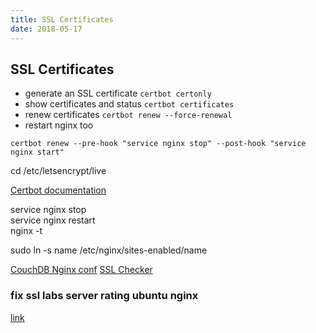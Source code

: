 ```yaml
---
title: SSL Certificates
date: 2018-05-17
---
```


## SSL Certificates


- generate an SSL certificate `certbot certonly`
- show certificates and status `certbot certificates`
- renew certificates `certbot renew --force-renewal`
- restart nginx too 


```
certbot renew --pre-hook "service nginx stop" --post-hook "service nginx start"
```


cd /etc/letsencrypt/live



[Certbot documentation](https://certbot.eff.org/docs/using.html#managing-certificates)




service nginx stop  
service nginx restart  
nginx -t 

sudo ln -s name /etc/nginx/sites-enabled/name




[CouchDB Nginx conf](https://gist.github.com/robbiet480/b1e9a2a22501b8304547)
[SSL Checker](https://www.ssllabs.com/ssltest/)

### fix ssl labs server rating ubuntu nginx
<!-- 1. sudo apt-get install --only-upgrade libssl1.0.0 openssl -->
<!-- 2. service nginx upgrade -->
[link](https://blog.cloudflare.com/yet-another-padding-oracle-in-openssl-cbc-ciphersuites)
